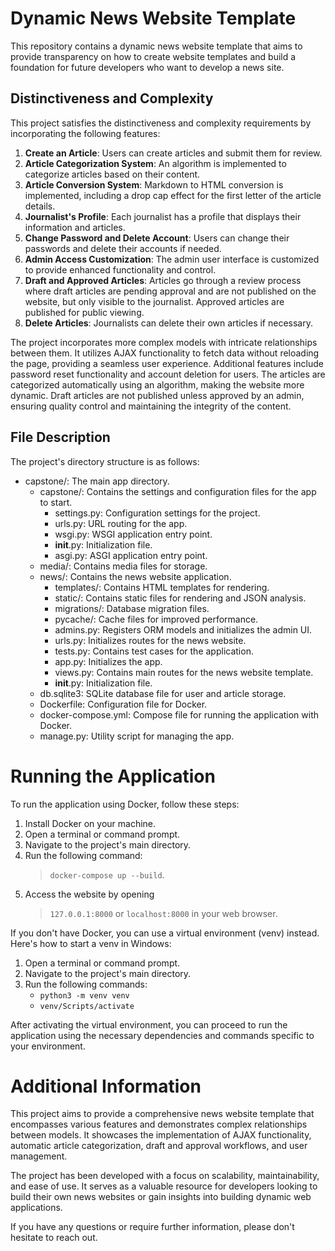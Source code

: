 # Dynamic News Website Template

This repository contains a dynamic news website template that aims to provide transparency on how to create website templates and build a foundation for future developers who want to develop a news site.

## Distinctiveness and Complexity

This project satisfies the distinctiveness and complexity requirements by incorporating the following features:

1. **Create an Article**: Users can create articles and submit them for review.
2. **Article Categorization System**: An algorithm is implemented to categorize articles based on their content.
3. **Article Conversion System**: Markdown to HTML conversion is implemented, including a drop cap effect for the first letter of the article details.
4. **Journalist's Profile**: Each journalist has a profile that displays their information and articles.
5. **Change Password and Delete Account**: Users can change their passwords and delete their accounts if needed.
6. **Admin Access Customization**: The admin user interface is customized to provide enhanced functionality and control.
7. **Draft and Approved Articles**: Articles go through a review process where draft articles are pending approval and are not published on the website, but only visible to the journalist. Approved articles are published for public viewing.
8. **Delete Articles**: Journalists can delete their own articles if necessary.

The project incorporates more complex models with intricate relationships between them. It utilizes AJAX functionality to fetch data without reloading the page, providing a seamless user experience. Additional features include password reset functionality and account deletion for users. The articles are categorized automatically using an algorithm, making the website more dynamic. Draft articles are not published unless approved by an admin, ensuring quality control and maintaining the integrity of the content.

## File Description

The project's directory structure is as follows:

- capstone/: The main app directory.
  - capstone/: Contains the settings and configuration files for the app to start.
    - settings.py: Configuration settings for the project.
    - urls.py: URL routing for the app.
    - wsgi.py: WSGI application entry point.
    - **init**.py: Initialization file.
    - asgi.py: ASGI application entry point.
  - media/: Contains media files for storage.
  - news/: Contains the news website application.
    - templates/: Contains HTML templates for rendering.
    - static/: Contains static files for rendering and JSON analysis.
    - migrations/: Database migration files.
    - pycache/: Cache files for improved performance.
    - admins.py: Registers ORM models and initializes the admin UI.
    - urls.py: Initializes routes for the news website.
    - tests.py: Contains test cases for the application.
    - app.py: Initializes the app.
    - views.py: Contains main routes for the news website template.
    - **init**.py: Initialization file.
  - db.sqlite3: SQLite database file for user and article storage.
  - Dockerfile: Configuration file for Docker.
  - docker-compose.yml: Compose file for running the application with Docker.
  - manage.py: Utility script for managing the app.

# Running the Application

To run the application using Docker, follow these steps:

1. Install Docker on your machine.
2. Open a terminal or command prompt.
3. Navigate to the project's main directory.
4. Run the following command:
   > `docker-compose up --build`.
5. Access the website by opening
   > `127.0.0.1:8000` or `localhost:8000`
   > in your web browser.

If you don't have Docker, you can use a virtual environment (venv) instead. Here's how to start a venv in Windows:

1. Open a terminal or command prompt.
2. Navigate to the project's main directory.
3. Run the following commands:
   - `python3 -m venv venv`
   - `venv/Scripts/activate`

After activating the virtual environment, you can proceed to run the application using the necessary dependencies and commands specific to your environment.

# Additional Information

This project aims to provide a comprehensive news website template that encompasses various features and demonstrates complex relationships between models. It showcases the implementation of AJAX functionality, automatic article categorization, draft and approval workflows, and user management.

The project has been developed with a focus on scalability, maintainability, and ease of use. It serves as a valuable resource for developers looking to build their own news websites or gain insights into building dynamic web applications.

If you have any questions or require further information, please don't hesitate to reach out.
